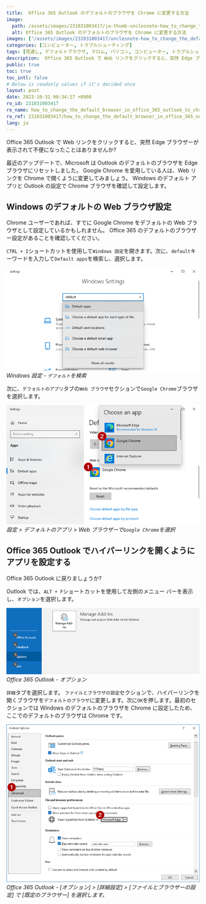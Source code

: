 ```yaml
---
title:  Office 365 Outlook のデフォルトのブラウザを Chrome に変更する方法
image:
  path: /assets/images/231031003417/ja-thumb-unclesnote-how_to_change_the_default_browser_in_office_365_outlook_to_chrome.png
  alt: Office 365 Outlook のデフォルトのブラウザを Chrome に変更する方法
images: ["/assets/images/231031003417/unclesnote-how_to_change_the_default_browser_in_office_365_outlook_to_chrome-windows_settings-search_default.png", "/assets/images/231031003417/unclesnote-how_to_change_the_default_browser_in_office_365_outlook_to_chrome-settings_default_apps_select_google_chrome_on_web_browser.png", "/assets/images/231031003417/unclesnote-how_to_change_the_default_browser_in_office_365_outlook_to_chrome-office_365_outlook-options.png", "/assets/images/231031003417/unclesnote-how_to_change_the_default_browser_in_office_365_outlook_to_chrome-office_365_outlook-options_advanced_select_default_browser_in_file_and_browser_preferences.png"]
categories: [コンピューター, トラブルシューティング]
tags: [見通し, デフォルトブラウザ, クロム, パソコン, コンピューター, トラブルシューティング]
description:  Office 365 Outlook で Web リンクをクリックすると、突然 Edge ブラウザーが表示されて不便になったことはありませんか?最近のアップデートで、Microsoft は Outlook のデフォルトのブラウザを Edge ブラウザにリセットしました。 Google Chrome を愛用している人は
public: true
toc: true
toc_intl: false
# Below is readonly values if it's decided once
layout: post
date: 2023-10-31 00:34:17 +0900
ro_id: 231031003417
ro_name: how_to_change_the_default_browser_in_office_365_outlook_to_chrome
ro_ref: 231031003417/how_to_change_the_default_browser_in_office_365_outlook_to_chrome
lang: ja
---
```

Office 365 Outlook で Web リンクをクリックすると、突然 Edge ブラウザーが表示されて不便になったことはありませんか?  

最近のアップデートで、Microsoft は Outlook のデフォルトのブラウザを Edge ブラウザにリセットしました。 Google Chrome を愛用している人は、Web リンクを Chrome で開くように変更してみましょう。 Windows のデフォルト アプリと Outlook の設定で Chrome ブラウザを確認して設定します。  
## Windows のデフォルトの Web ブラウザ設定
Chrome ユーザーであれば、すでに Google Chrome をデフォルトの Web ブラウザとして設定しているかもしれません。 Office 365 のデフォルトのブラウザー設定があることを確認してください。  

`CTRL + I`ショートカットを使用して`Windows 設定`を開きます。次に、`default`キーワードを入力して`Default apps`を検索し、選択します。  

![Windows 設定 - `デフォルト`を検索](/assets/images/231031003417/unclesnote-how_to_change_the_default_browser_in_office_365_outlook_to_chrome-windows_settings-search_default.png)
_Windows 設定 - `デフォルト`を検索_

次に、`デフォルトのアプリ`タブの`Web ブラウザ`セクションで`Google Chrome`ブラウザを選択します。  

![設定 > デフォルトのアプリ > Web ブラウザーで`Google Chrome`を選択](/assets/images/231031003417/unclesnote-how_to_change_the_default_browser_in_office_365_outlook_to_chrome-settings_default_apps_select_google_chrome_on_web_browser.png)
_設定 > デフォルトのアプリ > Web ブラウザーで`Google Chrome`を選択_

## Office 365 Outlook でハイパーリンクを開くようにアプリを設定する
Office 365 Outlook に戻りましょうか?  

Outlook では、`ALT + F`ショートカットを使用して左側のメニュー バーを表示し、`オプション`を選択します。  

![Office 365 Outlook - オプション](/assets/images/231031003417/unclesnote-how_to_change_the_default_browser_in_office_365_outlook_to_chrome-office_365_outlook-options.png)
_Office 365 Outlook - オプション_

`詳細`タブを選択します。 `ファイルとブラウザの設定`セクションで、ハイパーリンクを開くブラウザを`デフォルトのブラウザ`に変更します。次に`OK`を押します。最初のセクションでは Windows のデフォルトのブラウザを Chrome に設定したため、ここでのデフォルトのブラウザは Chrome です。  

![Office 365 Outlook - [オプション] > [詳細設定] > [ファイルとブラウザーの設定] で [既定のブラウザー] を選択します。](/assets/images/231031003417/unclesnote-how_to_change_the_default_browser_in_office_365_outlook_to_chrome-office_365_outlook-options_advanced_select_default_browser_in_file_and_browser_preferences.png)
_Office 365 Outlook - [オプション] > [詳細設定] > [ファイルとブラウザーの設定] で [既定のブラウザー] を選択します。_


